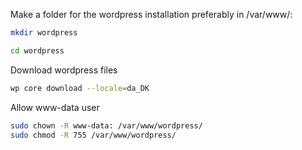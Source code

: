 Make a folder for the wordpress installation preferably in /var/www/:
```sh
mkdir wordpress

cd wordpress
```

Download wordpress files
```sh
wp core download --locale=da_DK
```

Allow www-data user 
```sh
sudo chown -R www-data: /var/www/wordpress/
sudo chmod -R 755 /var/www/wordpress/
```